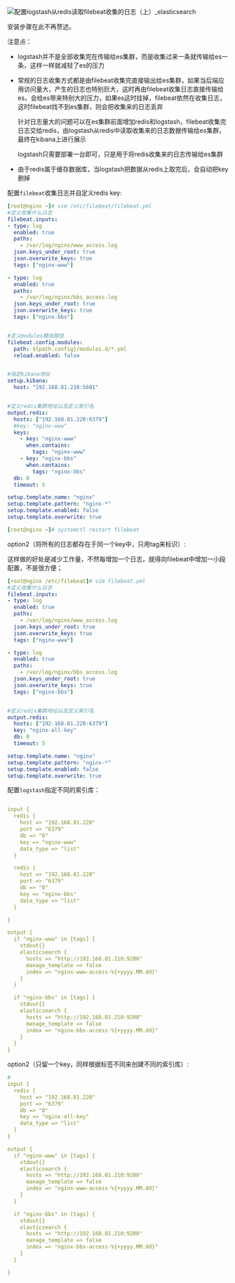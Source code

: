 ![配置logstash从redis读取filebeat收集的日志（上）_elasticsearch](https://agou-images.oss-cn-qingdao.aliyuncs.com/others/watermark,size_16,text_QDUxQ1RP5Y2a5a6i,color_FFFFFF,t_30,g_se,x_10,y_10,shadow_20,type_ZmFuZ3poZW5naGVpdGk=.png)



安装步骤在此不再赘述。



注意点：

- logstash并不是全部收集完在传输给es集群，而是收集过来一条就传输给es一条，这样一样就减轻了es的压力

- 常规的日志收集方式都是由filebeat收集完直接输出给es集群，如果当后端应用访问量大，产生的日志也特别巨大，这时再由filebeat收集日志直接传输给es，会给es带来特别大的压力，如果es这时挂掉，filebeat依然在收集日志，这时filebeat找不到es集群，则会把收集来的日志丢弃

    针对日志量大的问题可以在es集群前面增加redis和logstash，filebeat收集完日志交给redis，由logstash从redis中读取收集来的日志数据传输给es集群，最终在kibana上进行展示

    logstash只需要部署一台即可，只是用于将redis收集来的日志传输给es集群

- 由于redis属于缓存数据库，当logstash把数据从redis上取完后，会自动把key删掉



配置`filebeat`收集日志并自定义redis key:

```yaml
[root@nginx ~]# vim /etc/filebeat/filebeat.yml 
#定义收集什么日志
filebeat.inputs:
- type: log
  enabled: true
  paths:
    - /var/log/nginx/www_access.log
  json.keys_under_root: true
  json.overwrite_keys: true
  tags: ["nginx-www"]

- type: log
  enabled: true
  paths:
    - /var/log/nginx/bbs_access.log
  json.keys_under_root: true
  json.overwrite_keys: true
  tags: ["nginx-bbs"]


#定义modules模块路径
filebeat.config.modules:
  path: ${path.config}/modules.d/*.yml
  reload.enabled: false


#指定kibana地址
setup.kibana:
  host: "192.168.81.210:5601"


#定义redis集群地址以及定义索引名
output.redis:
  hosts: ["192.168.81.220:6379"]
  #key: "nginx-www"
  keys:
    - key: "nginx-www"
      when.contains:
        tags: "nginx-www"
    - key: "nginx-bbs"
      when.contains:
        tags: "nginx-bbs"
  db: 0
  timeout: 5

setup.template.name: "nginx"
setup.template.pattern: "nginx-*"
setup.template.enabled: false
setup.template.overwrite: true

[root@nginx ~]# systemctl restart filebeat
```

option2（将所有的日志都存在于同一个key中，只用tag来标识）: 

这样做的好处是减少工作量，不然每增加一个日志，就得向filebeat中增加一小段配置，不是很方便；

```yaml
[root@nginx /etc/filebeat]# vim filebeat.yml 
#定义收集什么日志
filebeat.inputs:
- type: log
  enabled: true
  paths:
    - /var/log/nginx/www_access.log
  json.keys_under_root: true
  json.overwrite_keys: true
  tags: ["nginx-www"]

- type: log
  enabled: true
  paths:
    - /var/log/nginx/bbs_access.log
  json.keys_under_root: true
  json.overwrite_keys: true
  tags: ["nginx-bbs"]


#定义redis集群地址以及定义索引名
output.redis:
  hosts: ["192.168.81.220:6379"]
  key: "nginx-all-key"
  db: 0
  timeout: 5

setup.template.name: "nginx"
setup.template.pattern: "nginx-*"
setup.template.enabled: false
setup.template.overwrite: true

```



配置`logstash`指定不同的索引库：

```yaml

input {
  redis {
    host => "192.168.81.220"
    port => "6379"
    db => "0" 
    key => "nginx-www"
    data_type => "list"
  }

  redis {
    host => "192.168.81.220"
    port => "6379"
    db => "0" 
    key => "nginx-bbs"
    data_type => "list"
  }

}

output {
  if "nginx-www" in [tags] {
    stdout{}
    elasticsearch {
      hosts => "http://192.168.81.210:9200"
      manage_template => false
      index => "nginx-www-access-%{+yyyy.MM.dd}"
    }   
  }

  if "nginx-bbs" in [tags] {
    stdout{}
    elasticsearch {
      hosts => "http://192.168.81.210:9200"
      manage_template => false
      index => "nginx-bbs-access-%{+yyyy.MM.dd}"
    }   
  }
}
```

option2（只留一个key，同样根据标签不同来创建不同的索引库）: 



```yaml
#
input {
  redis {
    host => "192.168.81.220"
    port => "6379"
    db => "0"
    key => "nginx-all-key"
    data_type => "list"
  }
}

output {
  if "nginx-www" in [tags] {
    stdout{}
    elasticsearch {
      hosts => "http://192.168.81.210:9200"
      manage_template => false
      index => "nginx-www-access-%{+yyyy.MM.dd}"
    }
  }

  if "nginx-bbs" in [tags] {
    stdout{}
    elasticsearch {
      hosts => "http://192.168.81.210:9200"
      manage_template => false
      index => "nginx-bbs-access-%{+yyyy.MM.dd}"
    }
  }

}

```

